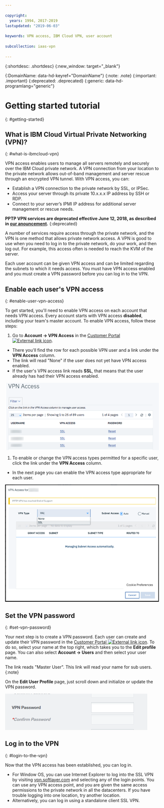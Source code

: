 ```yaml
---

copyright:
  years: 1994, 2017-2019
lastupdated: "2019-06-03"

keywords: VPN access, IBM Cloud VPN, user account

subcollection: iaas-vpn

---
```


{:shortdesc: .shortdesc}
{:new_window: target="_blank"}

{:DomainName: data-hd-keyref="DomainName"}
{:note: .note}
{:important: .important}
{:deprecated: .deprecated}
{:generic: data-hd-programlang="generic"}

# Getting started tutorial
{: #getting-started}

## What is IBM Cloud Virtual Private Networking (VPN)?
{: #what-is-ibmcloud-vpn}

VPN access enables users to manage all servers remotely and securely over the IBM Cloud private network. A VPN connection from your location to the private network allows out-of-band management and server rescue through an encrypted VPN tunnel. With VPN access, you can:

* Establish a VPN connection to the private network by SSL, or IPSec.
* Access your server through its private 10.x.x.x IP address by SSH or RDP.
* Connect to your server’s IPMI IP address for additional server management or rescue needs.

**PPTP VPN services are deprecated effective June 12, 2018, as described in [our anouncement](/docs/infrastructure/iaas-vpn?topic=VPN-pptp-vpn-deprecation).**
{:deprecated}

A number of services require access through the private network, and the VPN is one method that allows private network access. A VPN is good to use when you need to log in to the private network, do your work, and then log out. For example, this access often is needed to reach the KVM of the server.

Each user account can be given VPN access and can be limited regarding the subnets to which it needs access. You must have VPN access enabled and you must create a VPN password before you can log in to the VPN.

## Enable each user's VPN access
{: #enable-user-vpn-access}

To get started, you'll need to enable VPN access on each account that needs VPN access. Every account starts with VPN access **disabled**, including your team's master account. To enable VPN access, follow these steps:

1. Go to **Account -> VPN Access** in the [Customer Portal ![External link icon](../../icons/launch-glyph.svg "External link icon")](https://control.softlayer.com/).
* There you'll find the row for each possible VPN user and a link under the **VPN Access** column.
* The link will read "None" if the user does not yet have VPN access enabled.
* If the user's VPN access link reads **SSL**, that means that the user already has had their VPN access enabled.

![Softlayer Portal VPN Access table](images/vpnaccess01.png)

1. To enable or change the VPN access types permitted for a specific user, click the link under the **VPN Access** column.
* In the next page you can enable the VPN access type appropriate for each user.  

![Assign VPN type access to a user](images/vpntype01.png)

## Set the VPN password
{: #set-vpn-password}

Your next step is to create a VPN password. Each user can create and update their VPN password in the [Customer Portal ![External link icon](../../icons/launch-glyph.svg "External link icon")](https://control.softlayer.com/). To do so, select your name at the top right, which takes you to the **Edit profile** page. You can also select **Account -> Users** and then select your user name.

The link reads "Master User". This link will read your name for sub users.
{:note}

On the **Edit User Profile** page, just scroll down and initialize or update the VPN password.

![ Edit Profile VPN password fields](images/vpnpasswordfields.png)

## Log in to the VPN
{: #login-to-the-vpn}

Now that the VPN access has been established, you can log in.

* For Window OS, you can use Internet Explorer to log into the SSL VPN by visiting [vpn.softlayer.com](https://vpn.softlayer.com/) and selecting any of the login points. You can use any VPN access point, and you are given the same access permissions to the private network in all the datacenters. If you have trouble logging into one location, try another location.
* Alternatively, you can log in using a standalone client SSL VPN.
